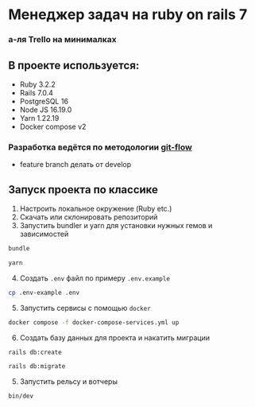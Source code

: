 # Менеджер задач на ruby on rails 7

### а-ля Trello на минималках

## В проекте используется:

- Ruby 3.2.2
- Rails 7.0.4
- PostgreSQL 16
- Node JS 16.19.0
- Yarn 1.22.19
- Docker compose v2

### Разработка ведётся по методологии [git-flow](http://danielkummer.github.io/git-flow-cheatsheet/index.ru_RU.html)

- feature branch делать от develop

## Запуск проекта по классике

1. Настроить локальное окружение (Ruby etc.)
2. Скачать или склонировать репозиторий
3. Запустить bundler и yarn для установки нужных гемов и зависимостей

```sh
bundle
```

```sh
yarn
```

4. Создать `.env` файл по примеру `.env.example`

```sh
cp .env-example .env
```

5. Запустить сервисы с помощью `docker`

```sh
docker compose -f docker-compose-services.yml up
```

6. Создать базу данных для проекта и накатить миграции

```sh
rails db:create
```

```sh
rails db:migrate
```

5. Запустить рельсу и вотчеры

```sh
bin/dev
```
